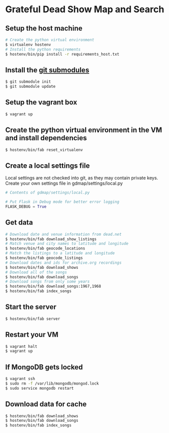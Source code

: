 # Grateful Dead Show Map and Search

## Setup the host machine

```bash
# Create the python virtual environment
$ virtualenv hostenv
# Install the python requirements
$ hostenv/bin/pip install -r requirements_host.txt
```
## Install the [git submodules](http://www.git-scm.com/book/en/v2/Git-Tools-Submodules)

```bash
$ git submodule init
$ git submodule update
```

## Setup the vagrant box

```bash
$ vagrant up
```

## Create the python virtual environment in the VM and install dependencies

```bash
$ hostenv/bin/fab reset_virtualenv
```

## Create a local settings file

Local settings are not checked into git, as they may contain private keys.
Create your own settings file in gdmap/settings/local.py
```python
# Contents of gdmap/settings/local.py

# Put Flask in Debug mode for better error logging
FLASK_DEBUG = True
```

## Get data
```bash
# Download date and venue information from dead.net
$ hostenv/bin/fab download_show_listings
# Match venue and city names to latitude and longitude
$ hostenv/bin/fab geocode_locations
# Match the listings to a latitude and longitude
$ hostenv/bin/fab geocode_listings
# Download dates and ids for archive.org recordings
$ hostenv/bin/fab download_shows
# Download all of the songs
$ hostenv/bin/fab download_songs
# Download songs from only some years
$ hostenv/bin/fab download_songs:1967,1968
$ hostenv/bin/fab index_songs
```

## Start the server

```bash
$ hostenv/bin/fab server
```

## Restart your VM

```bash
$ vagrant halt
$ vagrant up
```

## If MongoDB gets locked

```bash
$ vagrant ssh
$ sudo rm -f /var/lib/mongodb/mongod.lock
$ sudo service mongodb restart
```

## Download data for cache

```bash
$ hostenv/bin/fab download_shows
$ hostenv/bin/fab download_songs
$ hostenv/bin/fab index_songs
```
